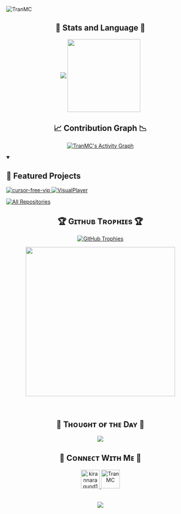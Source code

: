 <!--Banner-->

<!--Profile Count Badge-->
<p align="left">
  <img src="https://komarev.com/ghpvc/?username=TranMC&label=Profile%20views&color=770677&style=for-the-badge&logo=star" alt="TranMC" style="padding-right:20px;" />
</p>

<h2 align="center"> 🌆 Stats and Language 🌆</h2>
<p align="center">
<!--Stats and Language show-->
<p align="center">
    <img align="center" src="https://github-readme-stats.vercel.app/api?username=TranMC&show_icons=true&hide_border=true&title_color=94b4a4&amp&icon_color=FFFFFF&amp&text_color=FFFFFF&amp&bg_color=000000&count_private=true&include_all_commits=true"/>
    <img align="center" height="195px" src="https://github-readme-stats.vercel.app/api/top-langs/?username=TranMC&text_color=FFFFFF&bg_color=000000&title_color=94b4a4&langs_count=15&layout=compact&hide_border=true" />
</p>

<!--Activity Graph-->
<h2 align="center">📈 Contribution Graph 📉</h2>
<p align="center">
<a href="https://github.com/ashutosh00710/github-readme-activity-graph">
  <img alt="TranMC's Activity Graph" src="https://github-readme-activity-graph.vercel.app/graph/?username=TranMC&bg_color=000000&color=94b4a4&line=FFFFFF&point=FFFFFF&hide_border=true" />
</a>

<!--Repo-->       
<details open> 
  <summary><h2>📘 Featured Projects</h2></summary>
  <p align="left">
    <a href="https://github.com/Justroamming/lms-finaltest">
      <img src="https://github-readme-stats.vercel.app/api/pin/?username=Justroamming&repo=lms-finaltest&bg_color=000000&title_color=94b4a4&text_color=FFFFFF&icon_color=FFFFFF&hide_border=true&show_owner=true&description_lines_count=2" alt="cursor-free-vip">
    </a>
    <a href="https://github.com/Justroamming/ScoreAPI">
      <img src="https://github-readme-stats.vercel.app/api/pin/?username=Justroamming&repo=ScoreAPI&bg_color=000000&title_color=94b4a4&text_color=FFFFFF&icon_color=FFFFFF&hide_border=true&show_owner=true&description_lines_count=2" alt="VisualPlayer">
    </a>
    </p>

  <a href="https://github.com/TranMC?tab=repositories&sort=stargazers">
    <img alt="All Repositories" title="All Repositories" src="https://custom-icon-badges.demolab.com/badge/-Click%20Here%20For%20All%20My%20Repos-000000?style=for-the-badge&logoColor=white&logo=repo"/>
  </a>
</details>

<!--Trophies Section-->   
<h2 align="center">🏆 Gɪᴛʜᴜʙ Tʀᴏᴘʜɪᴇs 🏆</h2>
<p align="center">
  <a href="https://github.com/TranMC">
    <picture>
      <source media="(prefers-color-scheme: dark)" srcset="https://github-profile-trophy.vercel.app/?username=TranMC&no-bg=true&row=2&column=6&margin-w=20&margin-h=20&theme=monokai">
      <source media="(prefers-color-scheme: light)" srcset="https://github-profile-trophy.vercel.app/?username=TranMC&no-bg=true&row=2&column=6&margin-w=20&margin-h=20">
      <img alt="GitHub Trophies" src="https://github-profile-trophy.vercel.app/?username=TranMC&no-bg=true&no-frame=true&row=2&column=6&margin-w=20&margin-h=20">
    </picture>
  </a>
</p>
<p align="center">
  <a href="https://github.com/daytonaio/daytona">
    <img
      src="https://api.vaunt.dev/v1/github/entities/TranMC/achievements?format=svg&limit=6"
      width="400"
    />
  </a>
</p>
<br />




<!--Dynamic Quote card updates everyday at 12 PM--> 
<h2 align="center">🌟 Tʜᴏᴜɢʜᴛ ᴏғ ᴛʜᴇ Dᴀʏ 🌟</h2>







































<!--STARTS_HERE_QUOTE_CARD-->
<p align="center">
    <img src="https://readme-daily-quotes.vercel.app/api?author=Carlos%20Ruiz%20Zafon&quote=Never%20trust%20he%20who%20trusts%20everyone.&theme=dark&bg_color=220a28&author_color=ffeb95&accent_color=c56a90">
</p>
<!--ENDS_HERE_QUOTE_CARD-->








































<!--Contact Section--> 

<h2 align="center">🤝 Cᴏɴɴᴇᴄᴛ Wɪᴛʜ Mᴇ 🤝 </h2>
<div align="center">
  
<a href="mailto:tranmc2005@gmail.com" target="_blank">
<img src="./gmail.png" width=50 height=50 alt="kirannaragund197@gmail.com" style="margin-bottom: 5px;" />
</a>


<a href="https://www.github.com/TranMC" target="_blank">
<img src="./github.png" width=50 height=50 alt="TranMC" style="margin-bottom: 5px;" />
</a>


</div>
<br/>




<!--Footer--> 
<p align="center">
  <img src="https://capsule-render.vercel.app/api?type=waving&color=gradient&height=65&section=footer"/>
</p>


